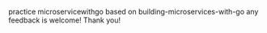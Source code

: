 practice microservicewithgo
based on building-microservices-with-go
any feedback is welcome! Thank you!
